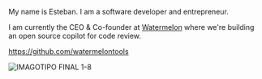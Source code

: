 My name is Esteban. I am a software developer and entrepreneur. 

I am currently the CEO & Co-founder at [Watermelon](https://www.watermelontools.com/) where we're building an open source copilot for code review. 

https://github.com/watermelontools

![IMAGOTIPO FINAL 1-8](https://github.com/baristaGeek/baristaGeek/assets/8325094/1cac120b-ffd7-41eb-ac93-c835b44f8757)
